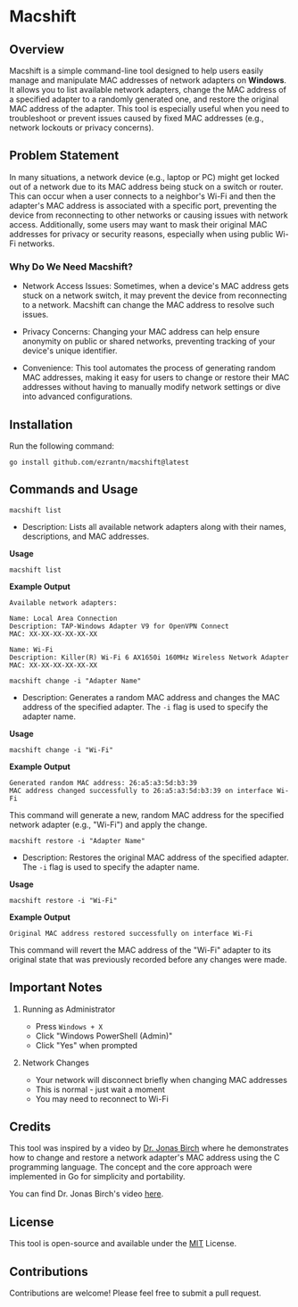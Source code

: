 # Macshift

## Overview

Macshift is a simple command-line tool designed to help users easily manage and manipulate MAC addresses of network adapters on **Windows**. It allows you to list available network adapters, change the MAC address of a specified adapter to a randomly generated one, and restore the original MAC address of the adapter. This tool is especially useful when you need to troubleshoot or prevent issues caused by fixed MAC addresses (e.g., network lockouts or privacy concerns).

## Problem Statement

In many situations, a network device (e.g., laptop or PC) might get locked out of a network due to its MAC address being stuck on a switch or router. This can occur when a user connects to a neighbor's Wi-Fi and then the adapter's MAC address is associated with a specific port, preventing the device from reconnecting to other networks or causing issues with network access. Additionally, some users may want to mask their original MAC addresses for privacy or security reasons, especially when using public Wi-Fi networks.

### Why Do We Need Macshift?

- Network Access Issues: Sometimes, when a device's MAC address gets stuck on a network switch, it may prevent the device from reconnecting to a network. Macshift can change the MAC address to resolve such issues.

- Privacy Concerns: Changing your MAC address can help ensure anonymity on public or shared networks, preventing tracking of your device's unique identifier.

- Convenience: This tool automates the process of generating random MAC addresses, making it easy for users to change or restore their MAC addresses without having to manually modify network settings or dive into advanced configurations.

## Installation

Run the following command:

```shell
go install github.com/ezrantn/macshift@latest
```

## Commands and Usage

`macshift list`

- Description: Lists all available network adapters along with their names, descriptions, and MAC addresses.

**Usage**

```shell
macshift list
```

**Example Output**

```shell
Available network adapters:

Name: Local Area Connection
Description: TAP-Windows Adapter V9 for OpenVPN Connect
MAC: XX-XX-XX-XX-XX-XX

Name: Wi-Fi
Description: Killer(R) Wi-Fi 6 AX1650i 160MHz Wireless Network Adapter
MAC: XX-XX-XX-XX-XX-XX
```

`macshift change -i "Adapter Name"`

- Description: Generates a random MAC address and changes the MAC address of the specified adapter. The `-i` flag is used to specify the adapter name.

**Usage**

```shell
macshift change -i "Wi-Fi"
```

**Example Output**

```shell
Generated random MAC address: 26:a5:a3:5d:b3:39
MAC address changed successfully to 26:a5:a3:5d:b3:39 on interface Wi-Fi
```

This command will generate a new, random MAC address for the specified network adapter (e.g., "Wi-Fi") and apply the change.

`macshift restore -i "Adapter Name"`

- Description: Restores the original MAC address of the specified adapter. The `-i` flag is used to specify the adapter name.

**Usage**

```shell
macshift restore -i "Wi-Fi"
```

**Example Output**

```shell
Original MAC address restored successfully on interface Wi-Fi
```

This command will revert the MAC address of the "Wi-Fi" adapter to its original state that was previously recorded before any changes were made.

## Important Notes

1. Running as Administrator

    - Press `Windows + X`
    - Click "Windows PowerShell (Admin)"
    - Click "Yes" when prompted

2. Network Changes

    - Your network will disconnect briefly when changing MAC addresses
    - This is normal - just wait a moment
    - You may need to reconnect to Wi-Fi

## Credits

This tool was inspired by a video by [Dr. Jonas Birch](https://www.youtube.com/@dr-Jonas-Birch) where he demonstrates how to change and restore a network adapter's MAC address using the C programming language. The concept and the core approach were implemented in Go for simplicity and portability.

You can find Dr. Jonas Birch's video [here](https://www.youtube.com/watch?v=n4t13B7xVJM&t=734s).

## License

This tool is open-source and available under the [MIT](https://github.com/ezrantn/macshift/LICENSE) License.

## Contributions

Contributions are welcome! Please feel free to submit a pull request.